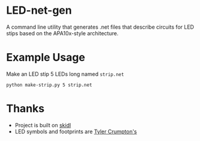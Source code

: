 # LED-net-gen

A command line utility that generates .net files that describe circuits for LED stips based on the APA10x-style architecture.

# Example Usage

Make an LED stip 5 LEDs long named `strip.net`

`python make-strip.py 5 strip.net`


# Thanks
 * Project is built on [skidl](https://github.com/xesscorp/skidl)
 * LED symbols and footprints are [Tyler Crumpton's](https://github.com/tylercrumpton/CrumpPrints.pretty)
 